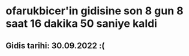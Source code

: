 # ofarukbicer'in gidisine son 8 gun 8 saat 16 dakika 50 saniye kaldi

## Gidis tarihi: 30.09.2022 :(